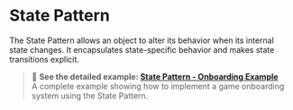 # State Pattern

The State Pattern allows an object to alter its behavior when its internal state changes. It encapsulates state-specific behavior and makes state transitions explicit.

> 📘 **See the detailed example: [State Pattern - Onboarding Example](Patterns/StatePattern/README.md)**  
> A complete example showing how to implement a game onboarding system using the State Pattern.